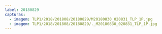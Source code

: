 ```yaml
---
label: 20180829
capturas:
  - imagem: TLP1/2018/201808/20180829/M20180830_020831_TLP_1P.jpg
  - imagem: TLP1/2018/201808/20180829/._M20180830_020831_TLP_1P.jpg
---
```

